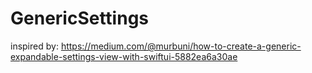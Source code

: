 # GenericSettings
inspired by: https://medium.com/@murbuni/how-to-create-a-generic-expandable-settings-view-with-swiftui-5882ea6a30ae

